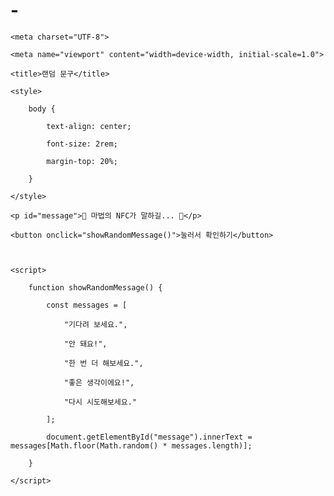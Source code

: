 # -
<!DOCTYPE html>

<html lang="ko">

<head>

    <meta charset="UTF-8">

    <meta name="viewport" content="width=device-width, initial-scale=1.0">

    <title>랜덤 문구</title>

    <style>

        body {

            text-align: center;

            font-size: 2rem;

            margin-top: 20%;

        }

    </style>

</head>

<body>

    <p id="message">🔮 마법의 NFC가 말하길... 🔮</p>

    <button onclick="showRandomMessage()">눌러서 확인하기</button>



    <script>

        function showRandomMessage() {

            const messages = [

                "기다려 보세요.",

                "안 돼요!",

                "한 번 더 해보세요.",

                "좋은 생각이에요!",

                "다시 시도해보세요."

            ];

            document.getElementById("message").innerText = messages[Math.floor(Math.random() * messages.length)];

        }

    </script>

</body>

</html>

